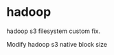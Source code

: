 hadoop
======

hadoop s3 filesystem custom fix.                                                                                                          

Modify hadoop s3 native block size
